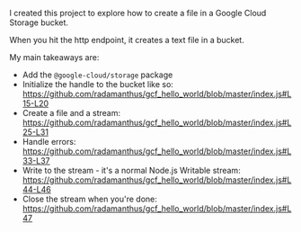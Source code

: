 I created this project to explore how to create a file in a Google Cloud Storage bucket.

When you hit the http endpoint, it creates a text file in a bucket.

My main takeaways are:
- Add the `@google-cloud/storage` package
- Initialize the handle to the bucket like so: https://github.com/radamanthus/gcf_hello_world/blob/master/index.js#L15-L20
- Create a file and a stream: https://github.com/radamanthus/gcf_hello_world/blob/master/index.js#L25-L31
- Handle errors: https://github.com/radamanthus/gcf_hello_world/blob/master/index.js#L33-L37
- Write to the stream - it's a normal Node.js Writable stream: https://github.com/radamanthus/gcf_hello_world/blob/master/index.js#L44-L46
- Close the stream when you're done: https://github.com/radamanthus/gcf_hello_world/blob/master/index.js#L47
